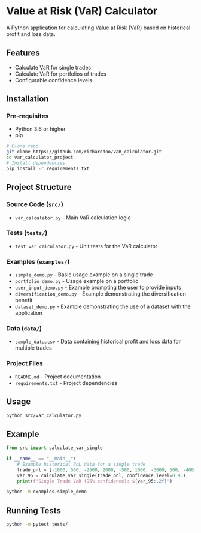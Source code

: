 # Value at Risk (VaR) Calculator

A Python application for calculating Value at Risk (VaR) based on historical profit and loss data.

## Features

- Calculate VaR for single trades
- Calculate VaR for portfolios of trades
- Configurable confidence levels

## Installation
### Pre-requisites
- Python 3.6 or higher
- pip

```bash
# Clone repo
git clone https://github.com/richarddoo/VaR_calculator.git
cd var_calculator_project
# Install dependencies
pip install -r requirements.txt
```

## Project Structure

### Source Code (`src/`)
- `var_calculator.py` - Main VaR calculation logic

### Tests (`tests/`)
- `test_var_calculator.py` - Unit tests for the VaR calculator

### Examples (`examples/`)
- `simple_demo.py` - Basic usage example on a single trade
- `portfolio_demo.py` - Usage example on a portfolio
- `user_input_demo.py` - Example prompting the user to provide inputs
- `diversification_demo.py` - Example demonstrating the diversification benefit
- `dataset_demo.py` - Example demonstrating the use of a dataset with the application

### Data (`data/`)
- `sample_data.csv` - Data containing historical profit and loss data for multiple trades

### Project Files
- `README.md` - Project documentation
- `requirements.txt` - Project dependencies

## Usage

```bash
python src/var_calculator.py
```

## Example
```python
from src import calculate_var_single

if __name__ == "__main__":
    # Example historical PnL data for a single trade
    trade_pnl = [-1000, 500, -2500, 2000, -500, 1000, -3000, 500, -400, 2700]
    var_95 = calculate_var_single(trade_pnl, confidence_level=0.95)
    print(f"Single Trade VaR (95% confidence): ${var_95:.2f}")
```

```bash
python -m examples.simple_demo
```

## Running Tests
```bash
python -m pytest tests/
```

